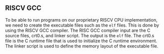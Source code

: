 ## RISCV GCC
To be able to run programs on our proprietary RISCV CPU implementation, we need to create the executable files such as the `elf` files.
This is done by using the RISCV GCC compiler. The RISC GCC compiler input are the C source files, crt0.s, and linker script. The output is the `elf` file.
The crt0.s file is the C runtime file that is used to initialize the C runtime environment. 
The linker script is used to define the memory layout of the executable file.
